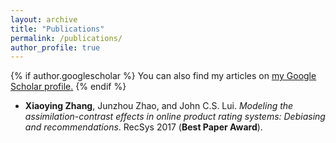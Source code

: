 ```yaml
---
layout: archive
title: "Publications"
permalink: /publications/
author_profile: true
---
```


{% if author.googlescholar %}
  You can also find my articles on <u><a href="{{author.googlescholar}}">my Google Scholar profile</a>.</u>
{% endif %}

 + **Xiaoying Zhang**, Junzhou Zhao, and John C.S. Lui. *Modeling the assimilation-contrast effects in
online product rating systems: Debiasing and recommendations*. RecSys 2017 (**Best Paper Award**).
